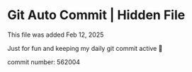 # Git Auto Commit | Hidden File

This file was added Feb 12, 2025

Just for fun and keeping my daily git commit active 🤪

commit number: 562004
